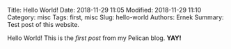 Title: Hello World!
Date: 2018-11-29 11:05
Modified: 2018-11-29 11:10
Category: misc
Tags: first, misc
Slug: hello-world
Authors: Ernek
Summary: Test post of this website. 

Hello World! This is the *first post* from my Pelican blog. **YAY!**
